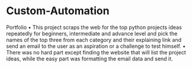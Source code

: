 # Custom-Automation
Portfolio
    • This project scraps the web for the top python projects ideas repeatedly for beginners, intermediate and advance level and pick the names of the top three from each category and their explaining link and send an email to the user as an aspiration or a challenge to test himself.
    • There was no hard part except finding the website that will list the project ideas, while the easy part was formatting the email data and send it.
